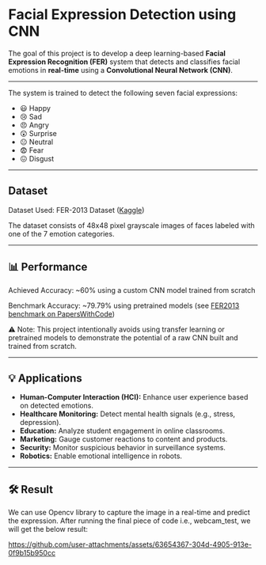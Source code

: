# Facial Expression Detection using CNN

The goal of this project is to develop a deep learning-based **Facial Expression Recognition (FER)** system that detects and classifies facial emotions in **real-time** using a **Convolutional Neural Network (CNN)**.


---

The system is trained to detect the following seven facial expressions:
- 😃 Happy
- 😢 Sad
- 😠 Angry
- 😲 Surprise
- 😐 Neutral
- 😨 Fear
- 😖 Disgust


---

## Dataset

Dataset Used: FER-2013 Dataset ([Kaggle](https://www.kaggle.com/datasets/ananthu017/emotion-detection-fer/))

The dataset consists of 48x48 pixel grayscale images of faces labeled with one of the 7 emotion categories.

---


## 📊 Performance

Achieved Accuracy: ~60% using a custom CNN model trained from scratch

Benchmark Accuracy: ~79.79% using pretrained models (see [FER2013 benchmark on PapersWithCode](https://paperswithcode.com/sota/facial-expression-recognition-on-fer2013))

⚠️ Note: This project intentionally avoids using transfer learning or pretrained models to demonstrate the potential of a raw CNN built and trained from scratch.


---


## 💡 Applications

- **Human-Computer Interaction (HCI):** Enhance user experience based on detected emotions.
- **Healthcare Monitoring:** Detect mental health signals (e.g., stress, depression).
- **Education:** Analyze student engagement in online classrooms.
- **Marketing:** Gauge customer reactions to content and products.
- **Security:** Monitor suspicious behavior in surveillance systems.
- **Robotics:** Enable emotional intelligence in robots.


---

## 🛠️ Result
We can use Opencv library to capture the image in a real-time and predict the expression. After running the final piece of code i.e., webcam_test, we will get the below result:


https://github.com/user-attachments/assets/63654367-304d-4905-913e-0f9b15b950cc


